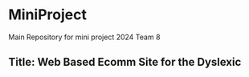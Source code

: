 # MiniProject
Main Repository for mini project 2024 Team 8

## Title: Web Based Ecomm Site for the Dyslexic
